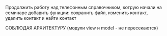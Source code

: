 Продолжить работу над телефонным справочником, котрую начали на семинаре добавить функции: сохранить файл, изменить контакт, удалить контакт и найти контакт

СОБЛЮДАЯ АРХИТЕКТУРУ (модули view и model - не пересекаются)
